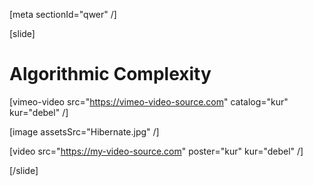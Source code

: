 [meta sectionId="qwer" /]

[slide]
# Algorithmic Complexity

[vimeo-video src="https://vimeo-video-source.com" catalog="kur" kur="debel" /]

[image assetsSrc="Hibernate.jpg" /]

[video src="https://my-video-source.com" poster="kur" kur="debel" /]

[/slide]